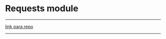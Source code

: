 # Requests module
<hr />

<a href="https://github.com/gabriel-O-C/basic_crud" target="_blank"> link para repo </a>
<hr />
